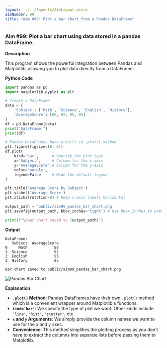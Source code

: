 ```yaml
---
layout: ../../layouts/AimLayout.astro
aimNumber: 99
title: "Aim #99: Plot a bar chart from a Pandas DataFrame"
---
```


### Aim #99: Plot a bar chart using data stored in a pandas DataFrame.

**Description**

This program shows the powerful integration between Pandas and Matplotlib, allowing you to plot data directly from a DataFrame.

**Python Code**

```python
import pandas as pd
import matplotlib.pyplot as plt

# Create a DataFrame
data = {
    'Subject': ['Math', 'Science', 'English', 'History'],
    'AverageScore': [88, 92, 95, 85]
}
df = pd.DataFrame(data)
print("DataFrame:")
print(df)

# Pandas DataFrames have a built-in .plot() method
plt.figure(figsize=(8, 5))
df.plot(
    kind='bar',      # Specify the plot type
    x='Subject',     # Column for the x-axis
    y='AverageScore',# Column for the y-axis
    color='purple',
    legend=False     # Hide the default legend
)

plt.title('Average Score by Subject')
plt.ylabel('Average Score')
plt.xticks(rotation=0) # Keep x-axis labels horizontal

output_path = 'public/aim99_pandas_bar_chart.png'
plt.savefig(output_path, bbox_inches='tight') # Use bbox_inches to prevent labels being cut off

print(f"\nBar chart saved to {output_path}")
```

**Output**

```text
DataFrame:
   Subject  AverageScore
0     Math            88
1  Science            92
2  English            95
3  History            85

Bar chart saved to public/aim99_pandas_bar_chart.png
```

![Pandas Bar Chart](/aim99_pandas_bar_chart.png)

**Explanation**

- **`.plot()` Method**: Pandas DataFrames have their own `.plot()` method which is a convenient wrapper around Matplotlib's functions.
- **`kind='bar'`**: We specify the type of plot we want. Other kinds include `'line'`, `'hist'`, `'scatter'`, etc.
- **`x` and `y` Arguments**: We simply provide the column names we want to use for the x and y axes.
- **Convenience**: This method simplifies the plotting process as you don't have to extract the columns into separate lists before passing them to Matplotlib.
